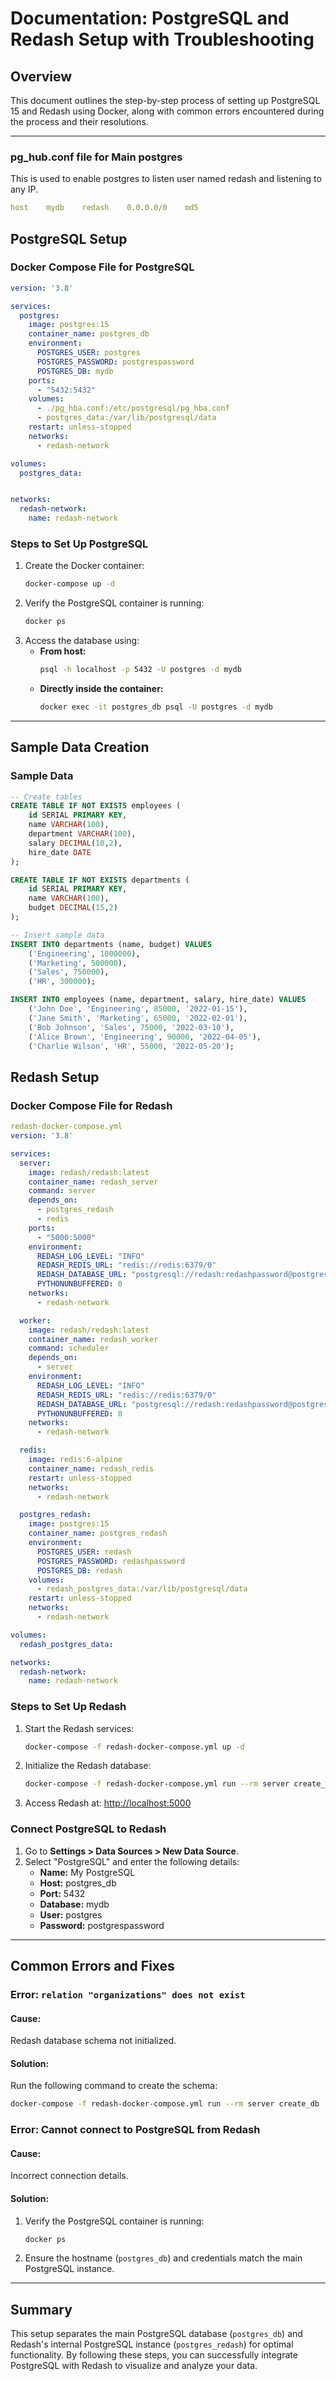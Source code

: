 # Documentation: PostgreSQL and Redash Setup with Troubleshooting

## Overview
This document outlines the step-by-step process of setting up PostgreSQL 15 and Redash using Docker, along with common errors encountered during the process and their resolutions.

---

### pg_hub.conf file for Main postgres
This is used to enable postgres to listen user named redash and listening to any IP.
```yaml
host    mydb    redash    0.0.0.0/0    md5
```

## PostgreSQL Setup
### Docker Compose File for PostgreSQL
```yaml
version: '3.8'

services:
  postgres:
    image: postgres:15
    container_name: postgres_db
    environment:
      POSTGRES_USER: postgres
      POSTGRES_PASSWORD: postgrespassword
      POSTGRES_DB: mydb
    ports:
      - "5432:5432"
    volumes:
      - ./pg_hba.conf:/etc/postgresql/pg_hba.conf
      - postgres_data:/var/lib/postgresql/data
    restart: unless-stopped
    networks:
      - redash-network

volumes:
  postgres_data:


networks:
  redash-network:
    name: redash-network
```

### Steps to Set Up PostgreSQL
1. Create the Docker container:
   ```bash
   docker-compose up -d
   ```
2. Verify the PostgreSQL container is running:
   ```bash
   docker ps
   ```
3. Access the database using:
   - **From host:**
     ```bash
     psql -h localhost -p 5432 -U postgres -d mydb
     ```
   - **Directly inside the container:**
     ```bash
     docker exec -it postgres_db psql -U postgres -d mydb
     ```

---

## Sample Data Creation

### Sample Data
```sql
-- Create tables
CREATE TABLE IF NOT EXISTS employees (
    id SERIAL PRIMARY KEY,
    name VARCHAR(100),
    department VARCHAR(100),
    salary DECIMAL(10,2),
    hire_date DATE
);

CREATE TABLE IF NOT EXISTS departments (
    id SERIAL PRIMARY KEY,
    name VARCHAR(100),
    budget DECIMAL(15,2)
);

-- Insert sample data
INSERT INTO departments (name, budget) VALUES
    ('Engineering', 1000000),
    ('Marketing', 500000),
    ('Sales', 750000),
    ('HR', 300000);

INSERT INTO employees (name, department, salary, hire_date) VALUES
    ('John Doe', 'Engineering', 85000, '2022-01-15'),
    ('Jane Smith', 'Marketing', 65000, '2022-02-01'),
    ('Bob Johnson', 'Sales', 75000, '2022-03-10'),
    ('Alice Brown', 'Engineering', 90000, '2022-04-05'),
    ('Charlie Wilson', 'HR', 55000, '2022-05-20');
```

## Redash Setup

### Docker Compose File for Redash
```yaml
redash-docker-compose.yml
version: '3.8'

services:
  server:
    image: redash/redash:latest
    container_name: redash_server
    command: server
    depends_on:
      - postgres_redash
      - redis
    ports:
      - "5000:5000"
    environment:
      REDASH_LOG_LEVEL: "INFO"
      REDASH_REDIS_URL: "redis://redis:6379/0"
      REDASH_DATABASE_URL: "postgresql://redash:redashpassword@postgres_redash:5432/redash"
      PYTHONUNBUFFERED: 0
    networks:
      - redash-network

  worker:
    image: redash/redash:latest
    container_name: redash_worker
    command: scheduler
    depends_on:
      - server
    environment:
      REDASH_LOG_LEVEL: "INFO"
      REDASH_REDIS_URL: "redis://redis:6379/0"
      REDASH_DATABASE_URL: "postgresql://redash:redashpassword@postgres_redash:5432/redash"
      PYTHONUNBUFFERED: 0
    networks:
      - redash-network

  redis:
    image: redis:6-alpine
    container_name: redash_redis
    restart: unless-stopped
    networks:
      - redash-network

  postgres_redash:
    image: postgres:15
    container_name: postgres_redash
    environment:
      POSTGRES_USER: redash
      POSTGRES_PASSWORD: redashpassword
      POSTGRES_DB: redash
    volumes:
      - redash_postgres_data:/var/lib/postgresql/data
    restart: unless-stopped
    networks:
      - redash-network

volumes:
  redash_postgres_data:

networks:
  redash-network:
    name: redash-network
```

### Steps to Set Up Redash
1. Start the Redash services:
   ```bash
   docker-compose -f redash-docker-compose.yml up -d
   ```
2. Initialize the Redash database:
   ```bash
   docker-compose -f redash-docker-compose.yml run --rm server create_db
   ```
3. Access Redash at: [http://localhost:5000](http://localhost:5000)

### Connect PostgreSQL to Redash
1. Go to **Settings > Data Sources > New Data Source**.
2. Select "PostgreSQL" and enter the following details:
   - **Name:** My PostgreSQL
   - **Host:** postgres_db
   - **Port:** 5432
   - **Database:** mydb
   - **User:** postgres
   - **Password:** postgrespassword

---

## Common Errors and Fixes

### Error: `relation "organizations" does not exist`
#### Cause:
Redash database schema not initialized.
#### Solution:
Run the following command to create the schema:
```bash
docker-compose -f redash-docker-compose.yml run --rm server create_db
```

### Error: Cannot connect to PostgreSQL from Redash
#### Cause:
Incorrect connection details.
#### Solution:
1. Verify the PostgreSQL container is running:
   ```bash
   docker ps
   ```
2. Ensure the hostname (`postgres_db`) and credentials match the main PostgreSQL instance.

---

## Summary
This setup separates the main PostgreSQL database (`postgres_db`) and Redash's internal PostgreSQL instance (`postgres_redash`) for optimal functionality. By following these steps, you can successfully integrate PostgreSQL with Redash to visualize and analyze your data.

